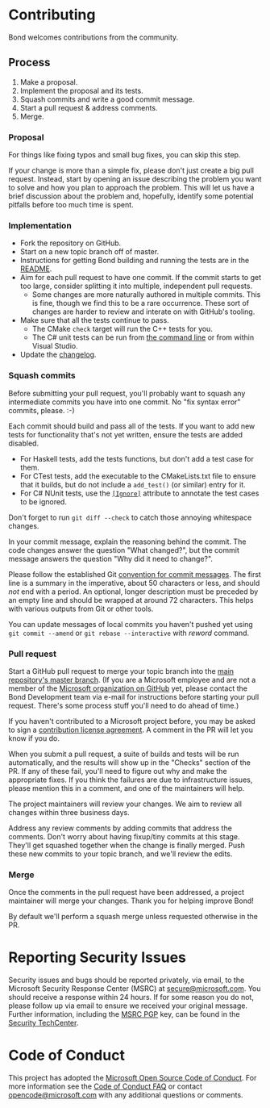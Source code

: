# Contributing

Bond welcomes contributions from the community.

## Process

1. Make a proposal.
1. Implement the proposal and its tests.
1. Squash commits and write a good commit message.
1. Start a pull request & address comments.
1. Merge.

### Proposal

For things like fixing typos and small bug fixes, you can skip this step.

If your change is more than a simple fix, please don't just create a big
pull request. Instead, start by opening an issue describing the problem you
want to solve and how you plan to approach the problem. This will let us
have a brief discussion about the problem and, hopefully, identify some
potential pitfalls before too much time is spent.

### Implementation

* Fork the repository on GitHub.
* Start on a new topic branch off of master.
* Instructions for getting Bond building and running the tests are in the
  [README](https://github.com/microsoft/bond/blob/master/README.md).
* Aim for each pull request to have one commit. If the commit starts to get
  too large, consider splitting it into multiple, independent pull requests.
    * Some changes are more naturally authored in multiple commits. This is
      fine, though we find this to be a rare occurrence. These sort of changes
      are harder to review and interate on with GitHub's tooling.
* Make sure that all the tests continue to pass.
    * The CMake `check` target will run the C++ tests for you.
    * The C# unit tests can be run from
      [the command line](https://github.com/microsoft/bond/blob/56b5914a5bb41178521e01f6ce078d429e3e6b71/appveyor.yml#L214)
      or from within Visual Studio.
* Update the [changelog](https://github.com/microsoft/bond/blob/master/CHANGELOG.md).

### Squash commits

Before submitting your pull request, you'll probably want to squash any
intermediate commits you have into one commit. No "fix syntax error"
commits, please. :-)

Each commit should build and pass all of the tests. If you want to add new
tests for functionality that's not yet written, ensure the tests are added
disabled.

* For Haskell tests, add the tests functions, but don't add a test case for
  them.
* For CTest tests, add the executable to the CMakeLists.txt file to ensure
  that it builds, but do not include a `add_test()` (or similar) entry for
  it.
* For C# NUnit tests, use the
  [`[Ignore]`](http://www.nunit.org/index.php?p=ignore&r=2.6.4) attribute to
  annotate the test cases to be ignored.

Don't forget to run `git diff --check` to catch those annoying whitespace
changes.

In your commit message, explain the reasoning behind the commit. The code
changes answer the question "What changed?", but the commit message answers
the question "Why did it need to change?".

Please follow the established Git
[convention for commit messages](https://www.git-scm.com/book/en/v2/Distributed-Git-Contributing-to-a-Project#Commit-Guidelines).
The first line is a summary in the imperative, about 50 characters or less,
and should *not* end with a period. An optional, longer description must be
preceded by an empty line and should be wrapped at around 72 characters.
This helps with various outputs from Git or other tools.

You can update messages of local commits you haven't pushed yet using `git
commit --amend` or `git rebase --interactive` with *reword* command.

### Pull request

Start a GitHub pull request to merge your topic branch into the
[main repository's master branch](https://github.com/microsoft/bond/tree/master).
(If you are a Microsoft employee and are not a member of the
[Microsoft organization on GitHub](https://github.com/microsoft) yet, please
contact the Bond Development team via e-mail for instructions before
starting your pull request. There's some process stuff you'll need to do
ahead of time.)

If you haven't contributed to a Microsoft project before, you may be asked
to sign a [contribution license agreement](https://cla.microsoft.com/). A
comment in the PR will let you know if you do.

When you submit a pull request, a suite of builds and tests will be run
automatically, and the results will show up in the "Checks" section of the
PR. If any of these fail, you'll need to figure out why and make the
appropriate fixes. If you think the failures are due to infrastructure
issues, please mention this in a comment, and one of the maintainers will
help.

The project maintainers will review your changes. We aim to review all
changes within three business days.

Address any review comments by adding commits that address the comments.
Don't worry about having fixup/tiny commits at this stage. They'll get
squashed together when the change is finally merged. Push these new commits
to your topic branch, and we'll review the edits.

### Merge

Once the comments in the pull request have been addressed, a project
maintainer will merge your changes. Thank you for helping improve Bond!

By default we'll perform a squash merge unless requested otherwise in the
PR.

# Reporting Security Issues

Security issues and bugs should be reported privately, via email, to the
Microsoft Security Response Center (MSRC) at
[secure@microsoft.com](mailto:secure@microsoft.com). You should receive a
response within 24 hours. If for some reason you do not, please follow up
via email to ensure we received your original message. Further information,
including the [MSRC
PGP](https://technet.microsoft.com/en-us/security/dn606155) key, can be
found in the [Security
TechCenter](https://technet.microsoft.com/en-us/security/default).

# Code of Conduct

This project has adopted the
[Microsoft Open Source Code of Conduct](https://opensource.microsoft.com/codeofconduct/).
For more information see the
[Code of Conduct FAQ](https://opensource.microsoft.com/codeofconduct/faq/)
or contact [opencode@microsoft.com](mailto:opencode@microsoft.com) with any
additional questions or comments.
